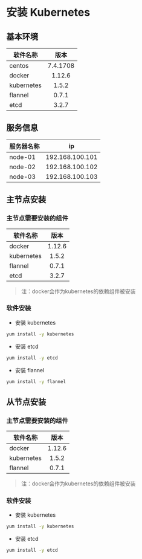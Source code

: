 # 安装 Kubernetes

## 基本环境

| 软件名称        | 版本           |
| ------------- |:-------------:|
| centos      | 7.4.1708 |
| docker      | 1.12.6   |
| kubernetes      | 1.5.2 |
| flannel      | 0.7.1    |
| etcd      | 3.2.7    |

## 服务信息
| 服务器名称       | ip           |
| ------------- |:-------------:|
| node-01      | 192.168.100.101 |
| node-02      | 192.168.100.102 |
| node-03      | 192.168.100.103 |

## 主节点安装

### 主节点需要安装的组件

| 软件名称        | 版本           |
| ------------- |:-------------:|
| docker      | 1.12.6   |
| kubernetes      | 1.5.2 |
| flannel      | 0.7.1    |
| etcd      | 3.2.7    |
> 注：docker会作为kubernetes的依赖组件被安装
### 软件安装
* 安装 kubernetes
``` bash
yum install -y kubernetes
```

* 安装 etcd
``` bash
yum install -y etcd
```

* 安装 flannel
``` bash
yum install -y flannel
```

## 从节点安装

### 主节点需要安装的组件

| 软件名称        | 版本           |
| ------------- |:-------------:|
| docker      | 1.12.6   |
| kubernetes      | 1.5.2 |
| flannel      | 0.7.1    |
> 注：docker会作为kubernetes的依赖组件被安装
### 软件安装
* 安装 kubernetes
``` bash
yum install -y kubernetes
```

* 安装 etcd
``` bash
yum install -y etcd
```

